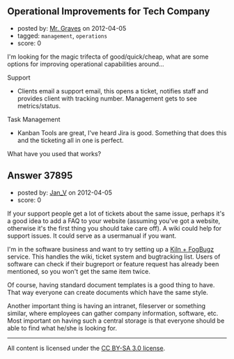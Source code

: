 ## Operational Improvements for Tech Company

- posted by: [Mr. Graves](https://stackexchange.com/users/-1/12765-mr-graves) on 2012-04-05
- tagged: `management`, `operations`
- score: 0

I'm looking for the magic trifecta of good/quick/cheap, what are some options for improving operational capabilities around...

Support
- Clients email a support email, this opens a ticket, notifies staff and provides client with tracking number. Management gets to see metrics/status.

Task Management
- Kanban Tools are great, I've heard Jira is good. Something that does this and the ticketing all in one is perfect.

What have you used that works? 




## Answer 37895

- posted by: [Jan_V](https://stackexchange.com/users/-1/6322-jan-v) on 2012-04-05
- score: 0

<p>If your support people get a lot of tickets about the same issue, perhaps it's a good idea to add a FAQ to your website (assuming you've got a website, otherwise it's the first thing you should take care off).
A wiki could help for support issues. It could serve as a usermanual if you want.</p>

<p>I'm in the software business and want to try setting up a <a href="http://www.fogcreek.com/kiln/pricing.html" rel="nofollow">Kiln + FogBugz</a> service. This handles the wiki, ticket system and bugtracking list. Users of software can check if their bugreport or feature request has already been mentioned, so you won't get the same item twice.</p>

<p>Of course, having standard document templates is a good thing to have. That way everyone can create documents which have the same style.</p>

<p>Another important thing is having an intranet, fileserver or something similar, where employees can gather company information, software, etc.
Most important on having such a central storage is that everyone should be able to find what he/she is looking for.</p>




---

All content is licensed under the [CC BY-SA 3.0 license](https://creativecommons.org/licenses/by-sa/3.0/).
